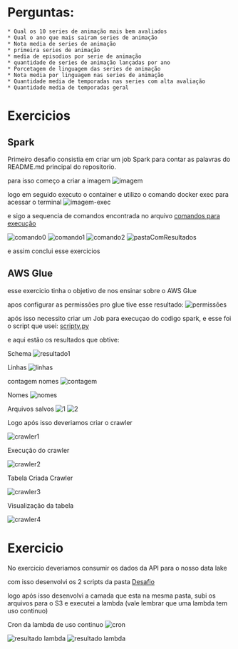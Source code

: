 # Perguntas:
    * Qual os 10 series de animação mais bem avaliados
    * Qual o ano que mais sairam series de animação
    * Nota media de series de animação
    * primeira series de animação
    * media de episodios por serie de animação
    * quantidade de series de animação lançadas por ano 
    * Porcetagem de linguagem das series de animação
    * Nota media por linguagem nas series de animação
    * Quantidade media de temporadas nas series com alta avaliação
    * Quantidade media de temporadas geral

# Exercicios

## Spark 

Primeiro desafio consistia em criar um job Spark para contar as palavras do README.md principal do repositorio.

para isso começo a criar a imagem
![imagem](/Sprint%207/Evidencias/Criação%20da%20imagem.png)

logo em seguido executo o container e utilizo o comando docker exec para acessar o terminal
![imagem-exec](/Sprint%207/Evidencias/Docker%20exec.png)

e sigo a sequencia de comandos encontrada no arquivo [comandos para execução](/Sprint%207/Evidencias/Comandos%20para%20execução.txt)

![comando0](/Sprint%207/Evidencias/comandos%20para%20execução%20-%200.png)
![comando1](/Sprint%207/Evidencias/comandos%20para%20execução%20-%201.png)
![comando2](/Sprint%207/Evidencias/comandos%20para%20execução%20-%202.png)
![pastaComResultados](/Sprint%207/Evidencias/Pasta%20com%20resultados.png)

e assim conclui esse exercicios

## AWS Glue

esse exercicio tinha o objetivo de nos ensinar sobre o AWS Glue

apos configurar as permissões pro glue tive esse resultado:
![permissões](/Sprint%207/Evidencias/permissões%20AWS%20Glue.png)

após isso necessito criar um Job para execuçao do codigo spark, e esse foi o script que usei: [scripty.py](/Sprint%207/Exercicios/AWS%20Glue/script.py)

e aqui estão os resultados que obtive:

Schema
![resultado1](/Sprint%207/Evidencias/schema.png)

Linhas
![linhas](/Sprint%207/Evidencias/quantidade%20linhas.png)

contagem nomes
![contagem](/Sprint%207/Evidencias/Contagem%20nomes.png)

Nomes
![nomes](/Sprint%207/Evidencias/Nomes.png)

Arquivos salvos
![1](/Sprint%207/Evidencias/partificionamento%20lab%20Glue.png)
![2](/Sprint%207/Evidencias/partificionamento%20lab%20Glue2.png)

Logo após isso deveriamos criar o crawler

![crawler1](/Sprint%207/Evidencias/Crawler%20Criado.png)

Execução do crawler

![crawler2](/Sprint%207/Evidencias/execução%20bem%20sucedida%20-%20Crawler.png)

Tabela Criada Crawler

![crawler3](/Sprint%207/Evidencias/tabela%20formada-%20crawler.png)

Visualização da tabela

![crawler4](/Sprint%207/Evidencias/Visualição%20no%20athena%20após%20o%20crawler.png)

# Exercicio

No exercicio deveriamos consumir os dados da API para o nosso data lake

com isso desenvolvi os 2 scripts da pasta [Desafio](/Sprint%207/Desafio/)

logo após isso desenvolvi a camada que esta na mesma pasta, subi os arquivos para o S3 e executei a lambda (vale lembrar que uma lambda tem uso continuo)

Cron da lambda de uso continuo
![cron](/Sprint%207/Evidencias/cron%20expression.png)

![resultado lambda](/Sprint%207/Evidencias/resultados%20lambda.PNG)
![resultado lambda](/Sprint%207/Evidencias/resultados%20lambda-2.png)
